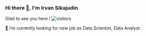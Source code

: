 ### Hi there 👋, I'm Irvan Sikajudin

<!--
**irvansikajudin/irvansikajudin** is a ✨ _special_ ✨ repository because its `README.md` (this file) appears on your GitHub profile.

Here are some ideas to get you started:

- 🔭 I’m currently working on ...
- 🌱 I’m currently learning ...
- 👯 I’m looking to collaborate on ...
- 🤔 I’m looking for help with ...
- 💬 Ask me about ...
- 📫 How to reach me: ...
- 😄 Pronouns: ...
- ⚡ Fun fact: ...
-->
Glad to see you here !
![visitors](https://visitor-badge.glitch.me/badge?page_id=page.id)

🌱 I’m currently looking for new job as Data Scientist, Data Analyst.
